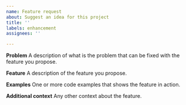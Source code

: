 ```yaml
---
name: Feature request
about: Suggest an idea for this project
title: ''
labels: enhancement
assignees: ''

---
```


**Problem**
A description of what is the problem that can be fixed with the feature you propose.

**Feature**
A description of the feature you propose.

**Examples**
One or more code examples that shows the feature in action.

**Additional context**
Any other context about the feature.
